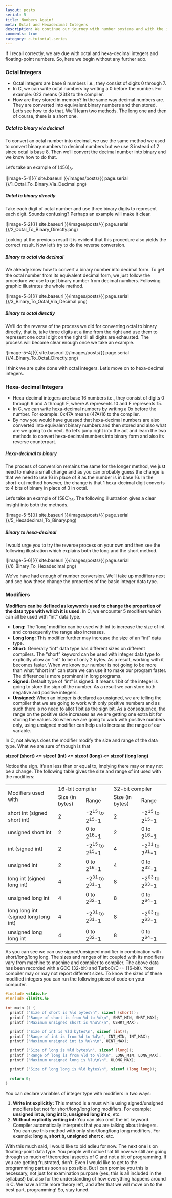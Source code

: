 ```yaml
---
layout: posts
serial: 5
title: Numbers Again!
meta: Octal and Hexadecimal Integers
description: We continue our journey with number systems and with the introduction of octal and hexa-decimal integers and modifiers, we delve more into number theory.
comments: true
category: c-tutorial-series
---
```


If I recall correctly, we are due with octal and hexa-decimal integers and floating-point numbers. So, here we begin without any further ado.

### Octal Integers

+ Octal integers are base 8 numbers i.e., they consist of digits 0 through 7.
+ In C, we can write octal numbers by writing a 0 before the number. For example: 023 means (23)8 to the compiler.
+ How are they stored in memory? In the same way decimal numbers are. They are converted into equivalent binary numbers and then stored. Let’s see how to do that. We’ll learn two methods. The long one and then of course, there is a short one.

##### Octal to binary via decimal

To convert an octal number into decimal, we use the same method we used to convert binary numbers to decimal numbers but we use 8 instead of 2 since octal is base 8. Then we’ll convert the decimal number into binary and we know how to do that.

Let’s take an example of (456)<sub>8</sub>.

![image-5-1]({{ site.baseurl }}/images/posts/{{ page.serial }}/1_Octal_To_Binary_Via_Decimal.png)

##### Octal to binary directly

Take each digit of octal number and use three binary digits to represent each digit. Sounds confusing? Perhaps an example will make it clear.

![image-5-2]({{ site.baseurl }}/images/posts/{{ page.serial }}/2_Octal_To_Binary_Directly.png)

Looking at the previous result it is evident that this procedure also yields the correct result. Now let’s try to do the reverse conversion.

##### Binary to octal via decimal

We already know how to convert a binary number into decimal form. To get the octal number from its equivalent decimal form, we just follow the procedure we use to get binary number from decimal numbers. Following graphic illustrates the whole method.

![image-5-3]({{ site.baseurl }}/images/posts/{{ page.serial }}/3_Binary_To_Octal_Via_Decimal.png)

##### Binary to octal directly

We’ll do the reverse of the process we did for converting octal to binary directly, that is, take three digits at a time from the right and use them to represent one octal digit on the right till all digits are exhausted. The process will become clear enough once we take an example.

![image-5-4]({{ site.baseurl }}/images/posts/{{ page.serial }}/4_Binary_To_Octal_Directly.png)

I think we are quite done with octal integers. Let’s move on to hexa-decimal integers.


### Hexa-decimal Integers

+ Hexa-decimal integers are base 16 numbers i.e., they consist of digits 0 through 9 and A through F, where A represents 10 and F represents 15.
+ In C, we can write hexa-decimal numbers by writing a 0x before the number. For example: 0x47A means (47A)16 to the compiler.
+ By now you would have guessed that hexa-decimal numbers are also converted into equivalent binary numbers and then stored and also what are we going to do next. So let’s jump right into the act and learn the two methods to convert hexa-decimal numbers into binary form and also its reverse counterpart.

##### Hexa-decimal to binary

The process of conversion remains the same for the longer method, we just need to make a small change and as you can probably guess the change is that we need to use 16 in place of 8 as the number is in base 16. In the short-cut method however, the change is that 1 hexa-decimal digit converts to 4 bits of binary in place of 3 in octal.

Let’s take an example of (58C)<sub>16</sub>. The following illustration gives a clear insight into both the methods.

![image-5-5]({{ site.baseurl }}/images/posts/{{ page.serial }}/5_Hexadecimal_To_Binary.png)

##### Binary to hexa-decimal

I would urge you to try the reverse process on your own and then see the following illustration which explains both the long and the short method.

![image-5-6]({{ site.baseurl }}/images/posts/{{ page.serial }}/6_Binary_To_Hexadecimal.png)

We've have had enough of number conversion. We’ll take up modifiers next and see how these change the properties of the basic integer data type.


### Modifiers

**Modifiers can be defined as keywords used to change the properties of the data type with which it is used**. In C, we encounter 5 modifiers which can all be used with “int” data type.

+ **Long:** The ‘long’ modifier can be used with int to increase the size of int and consequently the range also increases.
+ **Long long:** This modifier further may increase the size of an “int” data type.
+ **Short:** Generally “int” data type has different sizes on different compilers. The “short” keyword can be used with integer data type to explicitly allow an “int” to be of only 2 bytes. As a result, working with it becomes faster. When we know our number is not going to be more than what “short int” can store we can use it to make our program faster. The difference is more prominent in long programs.
+ **Signed:** Default type of “int” is signed. It means 1 bit of the integer is going to store the sign of the number. As a result we can store both negative and positive integers.
+ **Unsigned:** When an integer is declared as unsigned, we are telling the compiler that we are going to work with only positive numbers and as such there is no need to allot 1 bit as the sign bit. As a consequence, the range on the positive side increases as we are getting one extra bit for storing the values. So when we are going to work with positive numbers only, using unsigned modifier can help us to increase the range of our variable.

In C, not always does the modifier modify the size and range of the data type. What we are sure of though is that

<span class="indented">**sizeof (short) <= sizeof (int) <= sizeof (long) <= sizeof (long long)**</span>

Notice the sign. It’s an less than or equal to, implying there may or may not be a change. The following table gives the size and range of int used with the modifiers:

<table class="modifiers">
    <tr>
        <td rowspan="2">Modifiers used with</td>
        <td colspan="2">16-bit compiler</td>
        <td colspan="2">32-bit compiler</td>
    </tr>
    <tr>
        <td>Size (in bytes)</td>
        <td>Range</td>
        <td>Size (in bytes)</td>
        <td>Range</td>
    </tr>
    <tr>
        <td>short int (signed short int)</td>
        <td>2</td>
        <td>-2<sup>15</sup> to 2<sup>15</sup>-1</td>
        <td>2</td>
        <td>-2<sup>15</sup> to 2<sup>15</sup>-1</td>
    </tr>
    <tr>
        <td>unsigned short int</td>
        <td>2</td>
        <td>0 to 2<sup>16</sup>-1</td>
        <td>2</td>
        <td>0 to 2<sup>16</sup>-1</td>
    </tr>
    <tr>
        <td>int (signed int)</td>
        <td>2</td>
        <td>-2<sup>15</sup> to 2<sup>15</sup>-1</td>
        <td>4</td>
        <td>-2<sup>31</sup> to 2<sup>31</sup>-1</td>
    </tr>
    <tr>
        <td>unsigned int</td>
        <td>2</td>
        <td>0 to 2<sup>16</sup>-1</td>
        <td>4</td>
        <td>0 to 2<sup>32</sup>-1</td>
    </tr>
    <tr>
        <td>long int (signed long int)</td>
        <td>4</td>
        <td>-2<sup>31</sup> to 2<sup>31</sup>-1</td>
        <td>8</td>
        <td>-2<sup>63</sup> to 2<sup>63</sup>-1</td>
    </tr>
    <tr>
        <td>unsigned long int</td>
        <td>4</td>
        <td>0 to 2<sup>32</sup>-1</td>
        <td>8</td>
        <td>0 to 2<sup>64</sup>-1</td>
    </tr>
    <tr>
        <td>long long int (signed long long int)</td>
        <td>4</td>
        <td>-2<sup>31</sup> to 2<sup>31</sup>-1</td>
        <td>8</td>
        <td>-2<sup>63</sup> to 2<sup>63</sup>-1</td>
    </tr>
    <tr>
        <td>unsigned long long int</td>
        <td>4</td>
        <td>0 to 2<sup>32</sup>-1</td>
        <td>8</td>
        <td>0 to 2<sup>64</sup>-1</td>
    </tr>
</table>

As you can see we can use signed/unsigned modifier in combination with short/long/long long. The sizes and ranges of int coupled with its modifiers vary from machine to machine and compiler to compiler. The above data has been recorded with a GCC (32-bit) and TurboC/C++ (16-bit). Your compiler may or may not report different sizes. To know the sizes of these modified integers you can run the following piece of code on your computer.

```c
#include <stdio.h>
#include <limits.h>

int main () {
  printf ("Size of short is %ld bytes\n", sizeof (short));
  printf ("Range of short is from %d to %d\n", SHRT_MIN, SHRT_MAX);
  printf ("Maximum unsigned short is %hu\n\n", USHRT_MAX);

  printf ("Size of int is %ld bytes\n", sizeof (int));
  printf ("Range of int is from %d to %d\n", INT_MIN, INT_MAX);
  printf ("Maximum unsigned int is %u\n\n", UINT_MAX);

  printf ("Size of long is %ld bytes\n", sizeof (long));
  printf ("Range of long is from %ld to %ld\n", LONG_MIN, LONG_MAX);
  printf ("Maximum unsigned long is %lu\n\n", ULONG_MAX);

  printf ("Size of long long is %ld bytes\n", sizeof (long long));

  return 0;
}
```

You can declare variables of integer type with modifiers in two ways:
1. **Write int explicitly:** This method is a must while using signed/unsigned modifiers but not for short/long/long long modifiers. For example: **unsigned int a, long int b, unsigned long int c**, etc.
2. **Without explicitly writing int:** You can also omit the int keyword. Compiler automatically interprets that you are talking about integers. You can use this method with only short/long/long long modifiers. For example: **long a, short b, unsigned short c**, etc.

With this much said, I would like to bid adieu for now. The next one is on floating-point data type. You people will notice that till now we still are going through so much of theoretical aspects of C and not a bit of programming. If you are getting frustrated, don’t. Even I would like to get to the programming part as soon as possible. But I can promise you this is necessary, not just for examination purpose (yes, this is all included in the syllabus!) but also for the understanding of how everything happens around in C. We have a little more theory left, and after that we will move on to the best part, programming! So, stay tuned.
